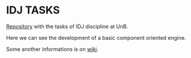 # IDJ TASKS

[Repository](https://github.com/mateusmanuel/idj) with the tasks of IDJ discipline at UnB. 

Here we can see the development of a basic component oriented engine.

Some another informations is on [wiki](https://github.com/vitorbaraujo/idj).

